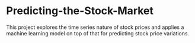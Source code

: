 # Predicting-the-Stock-Market
This project explores the time series nature of stock prices and applies a machine learning model on top of that for predicting stock price variations.
